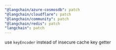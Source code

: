 ```yaml
---
"@langchain/azure-cosmosdb": patch
"@langchain/cloudflare": patch
"@langchain/community": patch
"@langchain/redis": patch
"langchain": patch
---
```


use `keyEncoder` instead of insecure cache key getter
